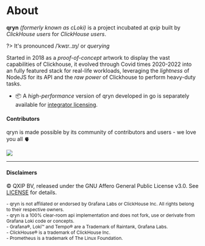 # About 

**qryn** _(formerly known as cLoki)_ is a project incubated at _qxip_ built by _ClickHouse users_ for _ClickHouse users_.

?> It's pronounced /ˈkwɪr..ɪŋ/ or _querying_

Started in 2018 as a _proof-of-concept_ artwork to display the vast capabilities of Clickhouse, it evolved through Covid times 2020-2022 into an fully featured stack for real-life workloads, leveraging the _lightness_ of NodeJS for its API and the _raw power_ of Clickhouse to perform heavy-duty tasks.

- 📦 A _high-performance_ version of qryn developed in go is separately available for [integrator licensing](mailto:info@qxip.net).

#### Contributors

qryn is made possible by its community of contributors and users - we love you all 🫀

<a href="https://github.com/lmangani/qryn/graphs/contributors">
  <img src="https://contributors-img.web.app/image?repo=metrico/qryn" />
</a>

-----

#### Disclaimers

©️ QXIP BV, released under the GNU Affero General Public License v3.0. See [LICENSE](LICENSE) for details.
<div style="font-size: 12px;">
- qryn is not affiliated or endorsed by Grafana Labs or ClickHouse Inc. All rights belong to their respective owners.<br>
- qryn is a 100% clear-room api implementation and does not fork, use or derivate from Grafana Loki code or concepts.<br>
- Grafana®, Loki™ and Tempo® are a Trademark of Raintank, Grafana Labs. <br>
- ClickHouse® is a trademark of ClickHouse Inc. <br>
- Prometheus is a trademark of The Linux Foundation.<br>
</div>
